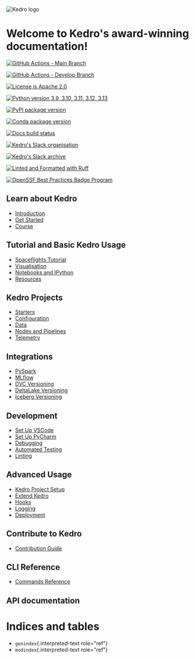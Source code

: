 ![Kedro logo](https://raw.githubusercontent.com/kedro-org/kedro/main/static/img/kedro_banner.png)

# Welcome to Kedro\'s award-winning documentation!

[![GitHub Actions - Main Branch](https://img.shields.io/github/actions/workflow/status/kedro-org/kedro/all-checks.yml?label=main)](https://github.com/kedro-org/kedro/actions/workflows/all-checks.yml?query=branch%3Amain)

[![GitHub Actions - Develop Branch](https://img.shields.io/github/actions/workflow/status/kedro-org/kedro/all-checks.yml?branch=develop&label=develop)](https://github.com/kedro-org/kedro/actions/workflows/all-checks.yml?query=branch%3Adevelop)

[![License is Apache 2.0](https://img.shields.io/badge/license-Apache%202.0-blue.svg)](https://opensource.org/license/apache2-0-php/)

[![Python version 3.9, 3.10, 3.11, 3.12, 3.13](https://img.shields.io/badge/3.9%20%7C%203.10%20%7C%203.11%20%7C%203.12%20%7C%203.13-blue.svg)](https://pypi.org/project/kedro/)

[![PyPI package version](https://badge.fury.io/py/kedro.svg)](https://pypi.org/project/kedro/)

[![Conda package version](https://img.shields.io/conda/vn/conda-forge/kedro.svg)](https://anaconda.org/conda-forge/kedro)

[![Docs build status](https://readthedocs.org/projects/kedro/badge/?version=stable)](https://docs.kedro.org/)

[![Kedro\'s Slack organisation](https://img.shields.io/badge/slack-chat-blueviolet.svg?label=Kedro%20Slack&logo=slack)](https://slack.kedro.org)

[![Kedro\'s Slack archive](https://img.shields.io/badge/slack-archive-blueviolet.svg?label=Kedro%20Slack%20)](https://linen-slack.kedro.org/)

[![Linted and Formatted with Ruff](https://img.shields.io/endpoint?url=https://raw.githubusercontent.com/astral-sh/ruff/main/assets/badge/v2.json)](https://github.com/astral-sh/ruff)

[![OpenSSF Best Practices Badge Program](https://bestpractices.coreinfrastructure.org/projects/6711/badge)](https://bestpractices.coreinfrastructure.org/projects/6711)

## Learn about Kedro

- [Introduction](introduction/index.md)
- [Get Started](get_started/index.md)
- [Course](course/index.md)

## Tutorial and Basic Kedro Usage

- [Spaceflights Tutorial](tutorial/spaceflights_tutorial.md)
- [Visualisation](visualisation/index.md)
- [Notebooks and IPython](notebooks_and_ipython/index.md)
- [Resources](resources/index.md)

## Kedro Projects

- [Starters](starters/index.md)
- [Configuration](configuration/index.md)
- [Data](data/index.md)
- [Nodes and Pipelines](nodes_and_pipelines/index.md)
- [Telemetry](configuration/telemetry.md)

## Integrations

- [PySpark](integrations/pyspark_integration.md)
- [MLflow](integrations/mlflow.md)
- [DVC Versioning](integrations/kedro_dvc_versioning.md)
- [DeltaLake Versioning](integrations/deltalake_versioning.md)
- [Iceberg Versioning](integrations/iceberg_versioning.md)

## Development

- [Set Up VSCode](development/set_up_vscode.md)
- [Set Up PyCharm](development/set_up_pycharm.md)
- [Debugging](development/debugging.md)
- [Automated Testing](development/automated_testing.md)
- [Linting](development/linting.md)

## Advanced Usage

- [Kedro Project Setup](kedro_project_setup/index.md)
- [Extend Kedro](extend_kedro/index.md)
- [Hooks](hooks/index.md)
- [Logging](logging/index.md)
- [Deployment](deployment/index.md)

## Contribute to Kedro

- [Contribution Guide](contribution/index.md)

## CLI Reference

- [Commands Reference](development/commands_reference.md)


## API documentation

<!-- ::: {.autosummary toctree="api" caption="API documentation" template="autosummary/module.rst" recursive=""}
kedro
::: -->

# Indices and tables

- `genindex`{.interpreted-text role="ref"}
- `modindex`{.interpreted-text role="ref"}
